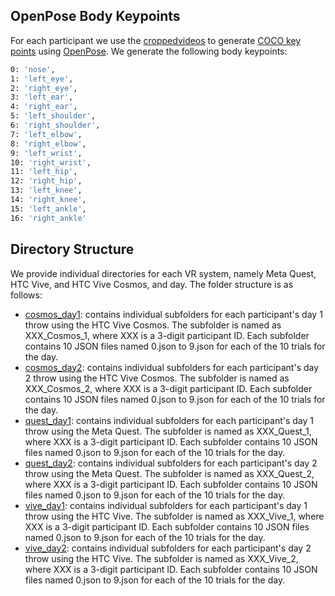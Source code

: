 ## OpenPose Body Keypoints

For each participant we use the [croppedvideos](../croppedvideos) to generate [COCO key points](https://github.com/jin-s13/COCO-WholeBody/tree/master?tab=readme-ov-file) using [OpenPose](https://github.com/CMU-Perceptual-Computing-Lab/openpose). We generate the following body keypoints: 

```bash
0: 'nose',
1: 'left_eye',
2: 'right_eye',
3: 'left_ear',
4: 'right_ear',
5: 'left_shoulder',
6: 'right_shoulder',
7: 'left_elbow',
8: 'right_elbow',
9: 'left_wrist',
10: 'right_wrist',
11: 'left_hip',
12: 'right_hip',
13: 'left_knee',
14: 'right_knee',
15: 'left_ankle',
16: 'right_ankle'
```

## Directory Structure
We provide individual directories for each VR system, namely Meta Quest, HTC Vive, and HTC Vive Cosmos, and day. The folder structure is as follows:

+ [cosmos_day1](/cosmos_day1): contains individual subfolders for each participant's day 1 throw using the HTC Vive Cosmos. The subfolder is named as XXX_Cosmos_1, where XXX is a 3-digit participant ID. Each subfolder contains 10 JSON files named 0.json to 9.json for each of the 10 trials for the day. 
+ [cosmos_day2](/cosmos_day2): contains individual subfolders for each participant's day 2 throw using the HTC Vive Cosmos. The subfolder is named as XXX_Cosmos_2, where XXX is a 3-digit participant ID. Each subfolder contains 10 JSON files named 0.json to 9.json for each of the 10 trials for the day. 
+ [quest_day1](/quest_day1): contains individual subfolders for each participant's day 1 throw using the Meta Quest. The subfolder is named as XXX_Quest_1, where XXX is a 3-digit participant ID. Each subfolder contains 10 JSON files named 0.json to 9.json for each of the 10 trials for the day. 
+ [quest_day2](/quest_day2): contains individual subfolders for each participant's day 2 throw using the Meta Quest. The subfolder is named as XXX_Quest_2, where XXX is a 3-digit participant ID. Each subfolder contains 10 JSON files named 0.json to 9.json for each of the 10 trials for the day. 
+ [vive_day1](/vive_day1): contains individual subfolders for each participant's day 1 throw using the HTC Vive. The subfolder is named as XXX_Vive_1, where XXX is a 3-digit participant ID. Each subfolder contains 10 JSON files named 0.json to 9.json for each of the 10 trials for the day. 
+ [vive_day2](/vive_day2): contains individual subfolders for each participant's day 2 throw using the HTC Vive. The subfolder is named as XXX_Vive_2, where XXX is a 3-digit participant ID. Each subfolder contains 10 JSON files named 0.json to 9.json for each of the 10 trials for the day. 
